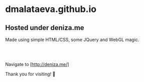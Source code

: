 # dmalataeva.github.io
## Hosted under deniza.me

Made using simple HTML/CSS, some JQuery and WebGL magic.

<br><br>

Navigate to [http://deniza.me/]

Thank you for visiting! :yellow_heart:

